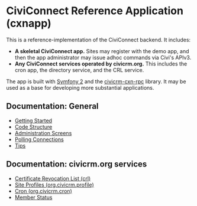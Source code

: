 # CiviConnect Reference Application (cxnapp)

This is a reference-implementation of the CiviConnect backend. It includes:

 * **A skeletal CiviConnect app.** Sites may register with the demo app,
   and then the app administrator may issue adhoc commands via Civi's
   APIv3.
 * **Any CiviConnect services operated by civicrm.org.** This includes the
   cron app, the directory service, and the CRL service.

The app is built with [Symfony 2](http://symfony.com/) and the
[civicrm-cxn-rpc](https://github.com/civicrm/civicrm-cxn-rpc) library. It may
be used as a base for developing more substantial applications.

## Documentation: General

 * [Getting Started](doc/tutorial.md)
 * [Code Structure](doc/structure.md)
 * [Administration Screens](doc/admin-screen.md)
 * [Polling Connections](doc/polling.md)
 * [Tips](doc/tips.md)

## Documentation: civicrm.org services

 * [Certificate Revocation List (crl)](src/Civi/Cxn/CrlBundle/README.md)
 * [Site Profiles (org.civicrm.profile)](src/Civi/Cxn/ProfileBundle/README.md)
 * [Cron (org.civicrm.cron)](src/Civi/Cxn/CronBundle/README.md)
 * [Member Status](src/Civi/MemberStatusBundle/README.md)